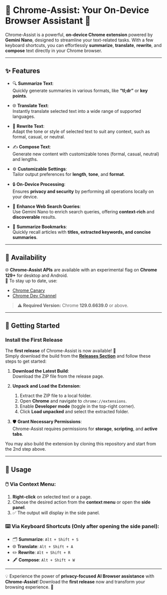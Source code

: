 # 🌟 Chrome-Assist: Your On-Device Browser Assistant 🌟  

Chrome-Assist is a powerful, **on-device Chrome extension** powered by **Gemini Nano**, designed to streamline your text-related tasks. With a few keyboard shortcuts, you can effortlessly **summarize**, **translate**, **rewrite**, and **compose** text directly in your Chrome browser.  

---

## ✨ Features  

- 🔍 **Summarize Text**:  
  Quickly generate summaries in various formats, like **“tl;dr”** or **key points**.  

- 🌐 **Translate Text**:  
  Instantly translate selected text into a wide range of supported languages.  

- 📝 **Rewrite Text**:  
  Adapt the tone or style of selected text to suit any context, such as formal, casual, or neutral.  

- ✍️ **Compose Text**:  
  Generate new content with customizable tones (formal, casual, neutral) and lengths.  

- ⚙️ **Customizable Settings**:  
  Tailor output preferences for **length**, **tone**, and **format**.  

- 🔒 **On-Device Processing**:  
  Ensures **privacy and security** by performing all operations locally on your device.  

- 🔎 **Enhance Web Search Queries**:  
  Use Gemini Nano to enrich search queries, offering **context-rich** and **discoverable** results.  

- 📖 **Summarize Bookmarks**:  
  Quickly recall articles with **titles, extracted keywords, and concise summaries**.  

---

## 📌 Availability  

🌐 **Chrome-Assist APIs** are available with an experimental flag on **Chrome 129+** for desktop and Android.  
🔗 To stay up to date, use:  
- [Chrome Canary](https://www.google.com/chrome/canary/)  
- [Chrome Dev Channel](https://www.google.com/chrome/dev/?extra=devchannel)  

> **⚠️ Required Version:** Chrome **129.0.6639.0** or above.  

---

## 🚀 Getting Started  

### Install the First Release  

The **first release** of Chrome-Assist is now available! 🎉  
Simply download the build from the **[Releases Section](https://github.com/gurveervirk/chrome-assist/releases)** and follow these steps to get started:  

1. **Download the Latest Build**:  
   Download the ZIP file from the release page.  

2. **Unpack and Load the Extension**:  
   1. Extract the ZIP file to a local folder.  
   2. Open **Chrome** and navigate to `chrome://extensions`.  
   3. Enable **Developer mode** (toggle in the top-right corner).  
   4. Click **Load unpacked** and select the extracted folder.  

3. 🛡️ **Grant Necessary Permissions**:  
   Chrome-Assist requires permissions for **storage**, **scripting**, and **active tabs**.  

You may also build the extension by cloning this repository and start from the 2nd step above.

---

## 🎯 Usage  

### 🖱️ **Via Context Menu**:  
1. **Right-click** on selected text or a page.  
2. Choose the desired action from the **context menu** or open the **side panel**.  
3. ✅ The output will display in the side panel.  

### ⌨️ **Via Keyboard Shortcuts** (Only after opening the side panel):  
- 🗂️ **Summarize**: `Alt + Shift + S`  
- 🌐 **Translate**: `Alt + Shift + A`  
- ✏️ **Rewrite**: `Alt + Shift + R`  
- 🖋️ **Compose**: `Alt + Shift + W`  

---

💡 Experience the power of **privacy-focused AI Browser assistance** with **Chrome-Assist**! Download the **first release** now and transform your browsing experience. 🌟  
